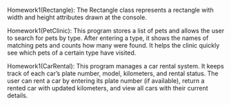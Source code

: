 Homework1(Rectangle): The Rectangle class represents a rectangle with width and height attributes drawn at the console.

Homework1(PetClinic): This program stores a list of pets and allows the user to search for pets by type. After entering a type, it shows the names of matching pets and counts how many were found. It helps the clinic quickly see which pets of a certain type have visited.

Homework1(CarRental): This program manages a car rental system. It keeps track of each car’s plate number, model, kilometers, and rental status. The user can rent a car by entering its plate number (if available), return a rented car with updated kilometers, and view all cars with their current details.
